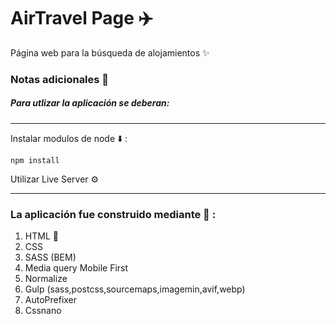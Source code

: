 # AirTravel Page ✈️

Página web para la búsqueda de alojamientos  ✨


### Notas adicionales 📗

##### Para utlizar la aplicación se deberan:

---

Instalar modulos de node ⬇️ :

```
npm install
```

Utilizar Live Server ⚙️ 

---

### La aplicación fue construido mediante 🔧 :

1. HTML 🚀
2. CSS
3. SASS (BEM)
4. Media query Mobile First
5. Normalize
6. Gulp (sass,postcss,sourcemaps,imagemin,avif,webp)
7. AutoPrefixer
8. Cssnano

